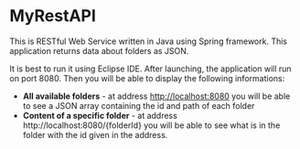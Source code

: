 # MyRestAPI

This is RESTful Web Service written in Java using Spring framework. This application returns data about folders as JSON. 

It is best to run it using Eclipse IDE. After launching, the application will run on port 8080. Then you will be able to display the following informations:

- **All available folders** - at address [http://localhost:8080](http://localhost:8080/) you will be able to see a JSON array containing the id and path of each folder
- **Content of a specific folder** - at address http://localhost:8080/{folderId} you will be able to see what is in the folder with the id given in the address. 